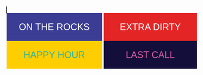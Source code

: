 <meta user-scalable=0 name="viewport" content="width=device-width, initial-scale=0.6, user-scalable=no">
<link href='https://fonts.googleapis.com/css?family=Press Start 2P' rel='stylesheet'>
<body style="background-image:url("img/mp-background-tile.jpg");background-repeat:repeat;font-family:Press Start 2P">
<div class="" style="width:512px;margin:auto">
    <div id="canvases" class="" style="-webkit-touch-callout: none;-webkit-user-select: none;-khtml-user-select: none;-moz-user-select: none;-ms-user-select: none;">
      <canvas id="ctx" width="512px" height="741px" style="border:1px solid black"></canvas>
    </div>
</div>
<div class="" align="center" style="width:512px;margin:auto;" >
  <button type="button" id="ontherocks" style="width:50%;height:75px;font-size:25px;font-family:Press Start 2P;background-color:#3b3d95;color:white;border:none">ON THE ROCKS</button>
  <button type="button" id="extradirty" style="width:49%;height:75px;font-size:25px;font-family:Press Start 2P;background-color:#e32526;color:white;border:none">EXTRA DIRTY</button>
  <button type="button" id="happyhour" style="width:50%;height:75px;font-size:25px;font-family:Press Start 2P;background-color:#ffce00;color:#2eb49b;border:none">HAPPY HOUR</button>
  <button type="button" id="lastcall" style="width:49%;height:75px;font-size:25px;font-family:Press Start 2P;background-color:#140f3a;color:#d45aa1;border:none">LAST CALL</button>
</div>
</body>

<script src="main.js"></script>
